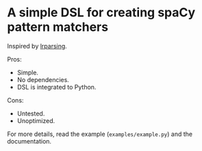 # A simple DSL for creating spaCy pattern matchers
Inspired by [lrparsing](https://pypi.org/project/lrparsing/).

Pros:
- Simple.
- No dependencies.
- DSL is integrated to Python.

Cons:
- Untested.
- Unoptimized.

For more details, read the example (`examples/example.py`) and the documentation.